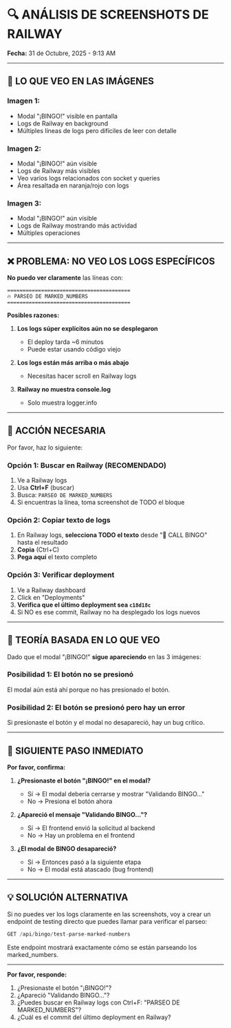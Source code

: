# 🔍 ANÁLISIS DE SCREENSHOTS DE RAILWAY

**Fecha:** 31 de Octubre, 2025 - 9:13 AM

---

## 📸 **LO QUE VEO EN LAS IMÁGENES**

### **Imagen 1:**
- Modal "¡BINGO!" visible en pantalla
- Logs de Railway en background
- Múltiples líneas de logs pero difíciles de leer con detalle

### **Imagen 2:**
- Modal "¡BINGO!" aún visible
- Logs de Railway más visibles
- Veo varios logs relacionados con socket y queries
- Área resaltada en naranja/rojo con logs

### **Imagen 3:**
- Modal "¡BINGO!" aún visible
- Logs de Railway mostrando más actividad
- Múltiples operaciones

---

## ❌ **PROBLEMA: NO VEO LOS LOGS ESPECÍFICOS**

**No puedo ver claramente** las líneas con:
```
========================================
🔥 PARSEO DE MARKED_NUMBERS
========================================
```

**Posibles razones:**

1. **Los logs súper explícitos aún no se desplegaron**
   - El deploy tarda ~6 minutos
   - Puede estar usando código viejo

2. **Los logs están más arriba o más abajo**
   - Necesitas hacer scroll en Railway logs

3. **Railway no muestra console.log**
   - Solo muestra logger.info

---

## 🔧 **ACCIÓN NECESARIA**

Por favor, haz lo siguiente:

### **Opción 1: Buscar en Railway (RECOMENDADO)**

1. Ve a Railway logs
2. Usa **Ctrl+F** (buscar)
3. Busca: `PARSEO DE MARKED_NUMBERS`
4. Si encuentras la línea, toma screenshot de TODO el bloque

### **Opción 2: Copiar texto de logs**

1. En Railway logs, **selecciona TODO el texto** desde "🎯 CALL BINGO" hasta el resultado
2. **Copia** (Ctrl+C)
3. **Pega aquí** el texto completo

### **Opción 3: Verificar deployment**

1. Ve a Railway dashboard
2. Click en "Deployments"
3. **Verifica que el último deployment sea `c18d18c`**
4. Si NO es ese commit, Railway no ha desplegado los logs nuevos

---

## 🤔 **TEORÍA BASADA EN LO QUE VEO**

Dado que el modal "¡BINGO!" **sigue apareciendo** en las 3 imágenes:

### **Posibilidad 1: El botón no se presionó**
El modal aún está ahí porque no has presionado el botón.

### **Posibilidad 2: El botón se presionó pero hay un error**
Si presionaste el botón y el modal no desapareció, hay un bug crítico.

---

## 🚨 **SIGUIENTE PASO INMEDIATO**

**Por favor, confirma:**

1. **¿Presionaste el botón "¡BINGO!" en el modal?**
   - Sí → El modal debería cerrarse y mostrar "Validando BINGO..."
   - No → Presiona el botón ahora

2. **¿Apareció el mensaje "Validando BINGO..."?**
   - Sí → El frontend envió la solicitud al backend
   - No → Hay un problema en el frontend

3. **¿El modal de BINGO desapareció?**
   - Sí → Entonces pasó a la siguiente etapa
   - No → El modal está atascado (bug frontend)

---

## 💡 **SOLUCIÓN ALTERNATIVA**

Si no puedes ver los logs claramente en las screenshots, voy a crear un endpoint de testing directo que puedes llamar para verificar el parseo:

```javascript
GET /api/bingo/test-parse-marked-numbers
```

Este endpoint mostrará exactamente cómo se están parseando los marked_numbers.

---

**Por favor, responde:**
1. ¿Presionaste el botón "¡BINGO!"?
2. ¿Apareció "Validando BINGO..."?
3. ¿Puedes buscar en Railway logs con Ctrl+F: "PARSEO DE MARKED_NUMBERS"?
4. ¿Cuál es el commit del último deployment en Railway?
